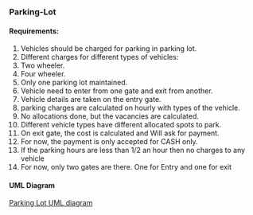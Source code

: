 ### Parking-Lot

#### Requirements:

1. Vehicles should be charged for parking in parking lot.
2. Different charges for different types of vehicles:
  1. Two wheeler.
  2. Four wheeler.
3. Only one parking lot maintained.
4. Vehicle need to enter from one gate and exit from another.
5. Vehicle details are taken on the entry gate.
6. parking charges are calculated on hourly with types of the vehicle.
7. No allocations done, but the vacancies are calculated.
8. Different vehicle types have different allocated spots to park.
9. On exit gate, the cost is calculated and Will ask for payment.
10. For now, the payment is only accepted for CASH only.
11. If the parking hours are less than 1/2 an hour then no charges to any
    vehicle
12. For now, only two gates are there. One for Entry and one for exit

#### UML Diagram

[Parking Lot UML diagram](./parking-lot-uml.png)
